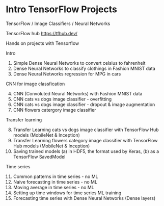 # Intro TensorFlow Projects

TensorFlow / Image Classifiers / Neural Networks

TensorFlow hub https://tfhub.dev/

Hands on projects with Tensorflow

Intro

01. Simple Dense Neural Networks to convert celsius to fahrenheit
02. Dense Neural Networks to classify clothings in Fashion MNIST data
03. Dense Neural Networks regression for MPG in cars

CNN for image classfication

04. CNN (Convoluted Neural Networks) with Fashion MNIST data
05. CNN cats vs dogs image classifier - overfitting
06. CNN cats vs dogs image classifier - dropout & image augmentation
07. CNN flowers catergory image classifier

Transfer learning

08. Transfer Learning cats vs dogs image classifier with TensorFlow Hub models (MobileNet & Inception)
09. Transfer Learning flowers category image classifier with TensorFlow Hub models (MobileNet & Inception)
10. Saving trained models (a) in HDF5, the format used by Keras, (b) as a TensorFlow SavedModel

Time series

11. Common patterns in time series   - no ML
12. Naive forecasting in time series - no ML
13. Moving average in time series    - no ML
14. Setting up time windows for time series ML training
15. Forecasting time series with Dense Neural Networks (Dense layers)
